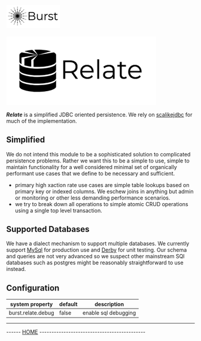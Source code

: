 ![Burst](../doc/burst_small.png "")
--

![](./doc/relate.png "")

___Relate___ is a simplified JDBC oriented persistence. We rely on
[scalikejdbc](http://scalikejdbc.org/) for much of the implementation.

## Simplified
We do not intend this module to be a sophisticated solution to
complicated persistence problems. Rather we want this to be a
simple to use, simple to maintain functionality for
a well considered minimal set of organically performant
use cases that we define to be necessary and sufficient.

* primary high xaction rate use cases are simple table lookups
based on primary key or indexed columns. We eschew joins in anything but
admin or monitoring or other less demanding performance scenarios.
* we try to break down all operations to simple atomic CRUD operations using
a single top level transaction.

## Supported Databases
We have a dialect mechanism to support multiple databases. We currently
support [MySql](https://www.mysql.com/) for production use and
[Derby](https://db.apache.org/derby/) for unit testing. Our schema and
queries are not very advanced so we suspect other mainstream
SQl databases such as postgres might be reasonably
straightforward to use instead.

## Configuration
|  system property |  default |  description |
|---|---|---|
|  burst.relate.debug |  false |  enable sql debugging  |


---
------ [HOME](../readme.md) --------------------------------------------
